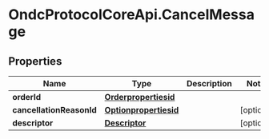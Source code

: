 # OndcProtocolCoreApi.CancelMessage

## Properties
Name | Type | Description | Notes
------------ | ------------- | ------------- | -------------
**orderId** | [**Orderpropertiesid**](Orderpropertiesid.md) |  | 
**cancellationReasonId** | [**Optionpropertiesid**](Optionpropertiesid.md) |  | [optional] 
**descriptor** | [**Descriptor**](Descriptor.md) |  | [optional] 
